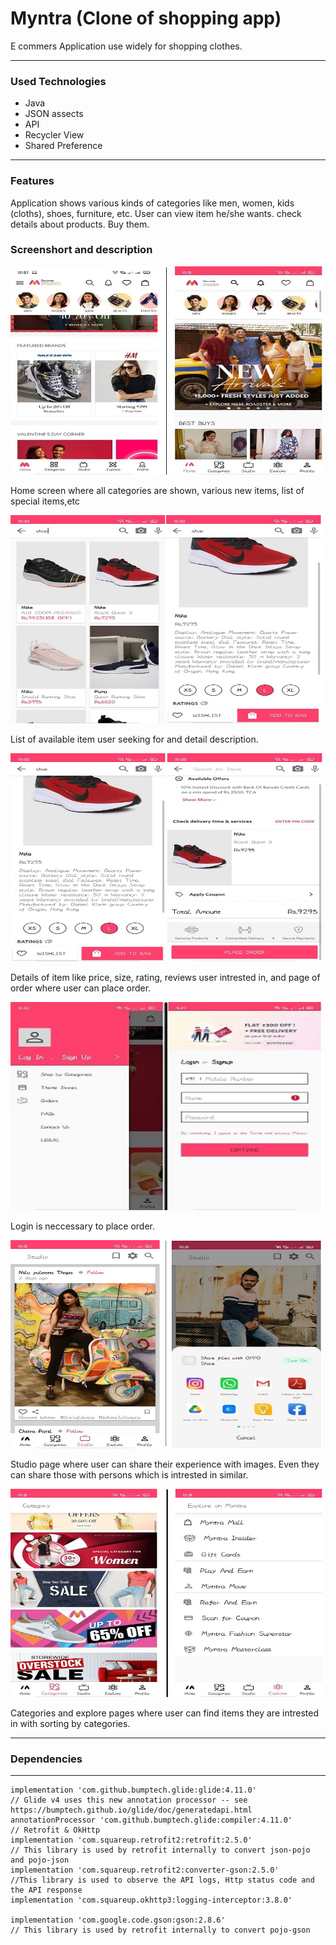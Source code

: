 <h1>Myntra (Clone of shopping app)</h1>
<p>E commers Application use widely for shopping clothes.</p>
<hr>
<h3>Used Technologies</h3>
<ul>
  <li>Java</li>
  <li>JSON assects</li>
  <li>API</li>
  <li>Recycler View</li>
  <li>Shared Preference</li>	
</ul>  
<hr>
<h3>Features</h3>
<p>Application shows various kinds of categories like men, women, kids (cloths), shoes, furniture, etc. User can view item he/she wants. check details about products. Buy them. </p>
<h3>Screenshort and description</h3>
<img src="WhatsApp Image 2021-02-09 at 10.38.30 AM.jpeg" width="500" height="333">
<p>Home screen where all categories are shown, various new items, list of special items,etc</p>

<img src="WhatsApp Image 2021-02-09 at 10.35.04 AM (6).jpeg" width="500" height="333">
<p>List of available item user seeking for and detail description.</p>

<img src="WhatsApp Image 2021-02-09 at 10.35.04 AM (7).jpeg" width="500" height="333">
<p>Details of item like price, size, rating, reviews user intrested in, and page of order where user can place order.</p>

<img src="WhatsApp Image 2021-02-09 at 10.35.04 AM (5).jpeg" width="500" height="333">
<p>Login is neccessary to place order.</p>
<img src="WhatsApp Image 2021-02-09 at 10.35.04 AM (3).jpeg" width="500" height="333">
<p>Studio page where user can share their experience with images. Even they can share those with persons which is intrested in similar.</p>
<img src="WhatsApp Image 2021-02-09 at 10.35.04 AM (1).jpeg" width="500" height="333">
<p>Categories and explore pages where user can find items they are intrested in with sorting by categories.</p>
<hr>
<h3>Dependencies</h3>
<hr>

    implementation 'com.github.bumptech.glide:glide:4.11.0'
    // Glide v4 uses this new annotation processor -- see https://bumptech.github.io/glide/doc/generatedapi.html
    annotationProcessor 'com.github.bumptech.glide:compiler:4.11.0'
    // Retrofit & OkHttp
    implementation 'com.squareup.retrofit2:retrofit:2.5.0'
    // This library is used by retrofit internally to convert json-pojo and pojo-json
    implementation 'com.squareup.retrofit2:converter-gson:2.5.0'
    //This library is used to observe the API logs, Http status code and the API response
    implementation 'com.squareup.okhttp3:logging-interceptor:3.8.0'
    
    implementation 'com.google.code.gson:gson:2.8.6'
    // This library is used by retrofit internally to convert pojo-gson
